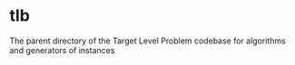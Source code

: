 # tlb
The parent directory of the Target Level Problem codebase for algorithms and generators of instances

